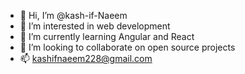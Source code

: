 - 👋 Hi, I’m @kash-if-Naeem
- 👀 I’m interested in web development 
- 🌱 I’m currently learning Angular and React
- 💞️ I’m looking to collaborate on open source projects
- 📫 kashifnaeem228@gmail.com

<!---
kash-if-Naeem/kash-if-Naeem is a ✨ special ✨ repository because its `README.md` (this file) appears on your GitHub profile.
You can click the Preview link to take a look at your changes.
--->
